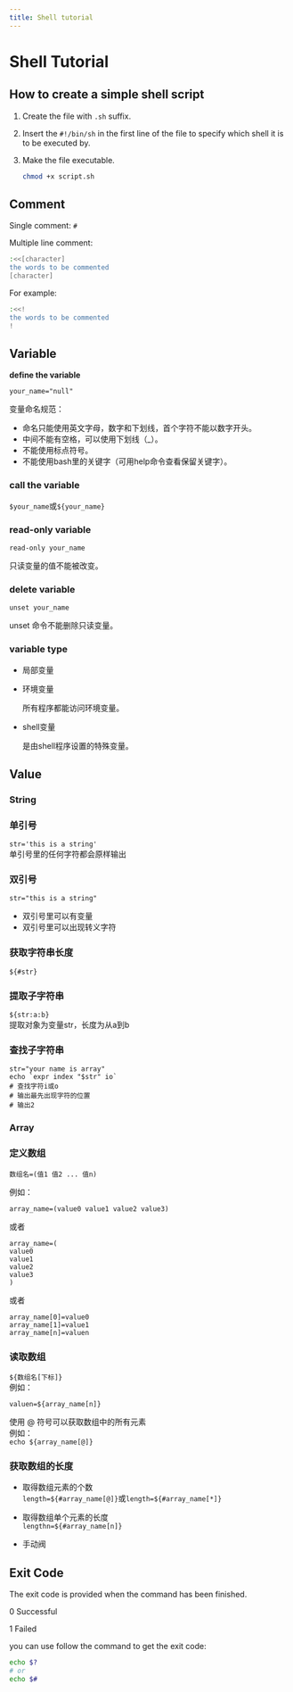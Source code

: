 ```yaml
---
title: Shell tutorial
---
```




# Shell Tutorial

## How to create a simple shell script

1. Create the file with `.sh` suffix.

2. Insert the `#!/bin/sh` in the first line of the file to specify which shell it is to be executed by.

3. Make the file executable.

   ```sh
   chmod +x script.sh
   ```

## Comment

Single comment: `#`

Multiple line comment:

```sh
:<<[character]
the words to be commented
[character]
```
For example:
```sh
:<<!
the words to be commented
!
```

## Variable

**define the variable**

`your_name="null"`

变量命名规范：

- 命名只能使用英文字母，数字和下划线，首个字符不能以数字开头。
- 中间不能有空格，可以使用下划线（_）。
- 不能使用标点符号。
- 不能使用bash里的关键字（可用help命令查看保留关键字）。

### call the variable

`$your_name`或`${your_name}`  

### read-only variable

`read-only your_name`

只读变量的值不能被改变。  

### delete variable

`unset your_name`

unset 命令不能删除只读变量。  

### variable type

- 局部变量

- 环境变量
	
	所有程序都能访问环境变量。  
	
- shell变量

  是由shell程序设置的特殊变量。  

## Value

### String

### 单引号
`str='this is a string'`  
单引号里的任何字符都会原样输出  
### 双引号
`str="this is a string"`

- 双引号里可以有变量  
- 双引号里可以出现转义字符  
### 获取字符串长度
`${#str}`  

### 提取子字符串
`${str:a:b}`  
提取对象为变量str，长度为从a到b  
### 查找子字符串
```
str="your name is array"
echo `expr index "$str" io`
# 查找字符i或o
# 输出最先出现字符的位置
# 输出2
```
### Array

### 定义数组

`数组名=(值1 值2 ... 值n)`

例如：  

```
array_name=(value0 value1 value2 value3)
```
或者
```
array_name=(
value0
value1
value2
value3
)
```
或者
```
array_name[0]=value0
array_name[1]=value1
array_name[n]=valuen
```
### 读取数组
`${数组名[下标]}`  
例如：  
```
valuen=${array_name[n]}
```
使用 @ 符号可以获取数组中的所有元素  
例如：  
`echo ${array_name[@]}`
### 获取数组的长度
- 取得数组元素的个数  
	`length=${#array_name[@]}`或`length=${#array_name[*]}`  
- 取得数组单个元素的长度  
	`lengthn=${#array_name[n]}`  

- 手动阀

## Exit Code

The exit code is provided when the command has been finished.

0 Successful

1 Failed

you can use follow the command to get the exit code:

```sh
echo $?
# or
echo $#
```

